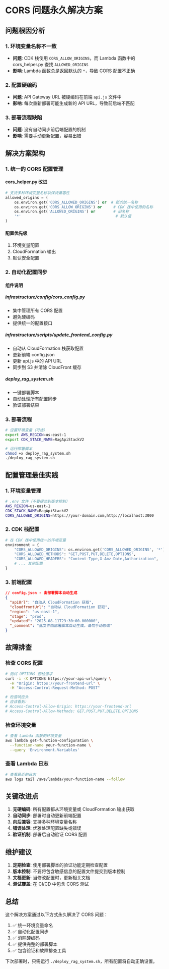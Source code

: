 # CORS 问题永久解决方案

## 问题根因分析

### 1. 环境变量名称不一致
- **问题**: CDK 栈使用 `CORS_ALLOW_ORIGINS`，而 Lambda 函数中的 cors_helper.py 查找 `ALLOWED_ORIGINS`
- **影响**: Lambda 函数总是返回默认的 `*`，导致 CORS 配置不正确

### 2. 配置硬编码
- **问题**: API Gateway URL 被硬编码在前端 `api.js` 文件中
- **影响**: 每次重新部署可能生成新的 API URL，导致前后端不匹配

### 3. 部署流程缺陷
- **问题**: 没有自动同步前后端配置的机制
- **影响**: 需要手动更新配置，容易出错

## 解决方案架构

### 1. 统一的 CORS 配置管理

#### cors_helper.py 改进
```python
# 支持多种环境变量名称以保持兼容性
allowed_origins = (
    os.environ.get('CORS_ALLOWED_ORIGINS') or  # 新的统一名称
    os.environ.get('CORS_ALLOW_ORIGINS') or     # CDK 栈中使用的名称
    os.environ.get('ALLOWED_ORIGINS') or        # 旧名称
    '*'                                          # 默认值
)
```

#### 配置优先级
1. 环境变量配置
2. CloudFormation 输出
3. 默认安全配置

### 2. 自动化配置同步

#### 组件说明

##### infrastructure/config/cors_config.py
- 集中管理所有 CORS 配置
- 避免硬编码
- 提供统一的配置接口

##### infrastructure/scripts/update_frontend_config.py
- 自动从 CloudFormation 栈获取配置
- 更新前端 config.json
- 更新 api.js 中的 API URL
- 同步到 S3 并清除 CloudFront 缓存

##### deploy_rag_system.sh
- 一键部署脚本
- 自动处理所有配置同步
- 验证部署结果

### 3. 部署流程

```bash
# 设置环境变量（可选）
export AWS_REGION=us-east-1
export CDK_STACK_NAME=RagApiStackV2

# 运行部署脚本
chmod +x deploy_rag_system.sh
./deploy_rag_system.sh
```

## 配置管理最佳实践

### 1. 环境变量管理
```bash
# .env 文件（不要提交到版本控制）
AWS_REGION=us-east-1
CDK_STACK_NAME=RagApiStackV2
CORS_ALLOWED_ORIGINS=https://your-domain.com,http://localhost:3000
```

### 2. CDK 栈配置
```python
# 在 CDK 栈中使用统一的环境变量
environment = {
    "CORS_ALLOWED_ORIGINS": os.environ.get('CORS_ALLOWED_ORIGINS', '*'),
    "CORS_ALLOWED_METHODS": "GET,POST,PUT,DELETE,OPTIONS",
    "CORS_ALLOWED_HEADERS": "Content-Type,X-Amz-Date,Authorization",
    # ... 其他配置
}
```

### 3. 前端配置
```json
// config.json - 由部署脚本自动生成
{
  "apiUrl": "自动从 CloudFormation 获取",
  "cloudfrontUrl": "自动从 CloudFormation 获取",
  "region": "us-east-1",
  "stage": "prod",
  "updated": "2025-08-11T23:30:00.000000",
  "_comment": "此文件由部署脚本自动生成，请勿手动修改"
}
```

## 故障排查

### 检查 CORS 配置
```bash
# 测试 OPTIONS 预检请求
curl -i -X OPTIONS https://your-api-url/query \
  -H "Origin: https://your-frontend-url" \
  -H "Access-Control-Request-Method: POST"

# 检查响应头
# 应该看到:
# Access-Control-Allow-Origin: https://your-frontend-url
# Access-Control-Allow-Methods: GET,POST,PUT,DELETE,OPTIONS
```

### 检查环境变量
```bash
# 查看 Lambda 函数的环境变量
aws lambda get-function-configuration \
  --function-name your-function-name \
  --query 'Environment.Variables'
```

### 查看 Lambda 日志
```bash
# 查看最近的日志
aws logs tail /aws/lambda/your-function-name --follow
```

## 关键改进点

1. **无硬编码**: 所有配置都从环境变量或 CloudFormation 输出获取
2. **自动同步**: 部署时自动更新前端配置
3. **向后兼容**: 支持多种环境变量名称
4. **错误处理**: 优雅处理配置缺失或错误
5. **验证机制**: 部署后自动验证 CORS 配置

## 维护建议

1. **定期检查**: 使用部署脚本的验证功能定期检查配置
2. **版本控制**: 不要将包含敏感信息的配置文件提交到版本控制
3. **文档更新**: 当修改配置时，更新相关文档
4. **测试覆盖**: 在 CI/CD 中包含 CORS 测试

## 总结

这个解决方案通过以下方式永久解决了 CORS 问题：

1. ✅ 统一环境变量命名
2. ✅ 自动化配置同步
3. ✅ 消除硬编码
4. ✅ 提供完整的部署脚本
5. ✅ 包含验证和故障排查工具

下次部署时，只需运行 `./deploy_rag_system.sh`，所有配置将自动正确设置。